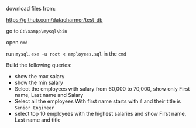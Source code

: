 
download files from:

https://github.com/datacharmer/test_db

go to `C:\xampp\mysql\bin`

open `cmd`

run `mysql.exe -u root < employees.sql` in the `cmd`  


Build the following queries:

- show the max salary
- show the min salary
- Select the employees with salary from 60,000 to 70,000, show only First name, Last name and Salary
- Select all the employees With first name starts with `f` and their title is `Senior Engineer`
- select top 10 employees with the highest salaries and show First name, Last name and title


